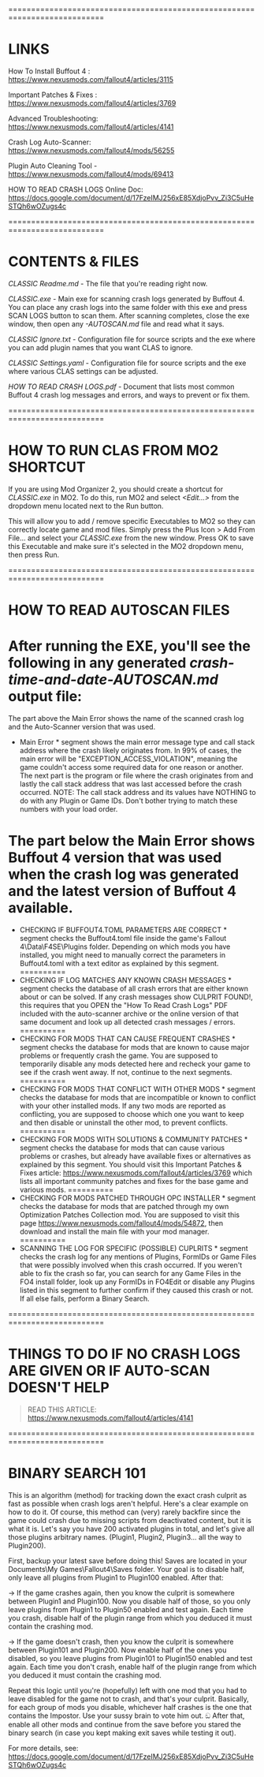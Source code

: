 ===========================================================================
# LINKS #

How To Install Buffout 4 : https://www.nexusmods.com/fallout4/articles/3115

Important Patches & Fixes : https://www.nexusmods.com/fallout4/articles/3769

Advanced Troubleshooting: https://www.nexusmods.com/fallout4/articles/4141

Crash Log Auto-Scanner: https://www.nexusmods.com/fallout4/mods/56255

Plugin Auto Cleaning Tool - https://www.nexusmods.com/fallout4/mods/69413

HOW TO READ CRASH LOGS Online Doc: https://docs.google.com/document/d/17FzeIMJ256xE85XdjoPvv_Zi3C5uHeSTQh6wOZugs4c

===========================================================================
# CONTENTS & FILES #

*CLASSIC Readme.md* - The file that you're reading right now.

*CLASSIC.exe* - Main exe for scanning crash logs generated by Buffout 4. You can place any crash logs into the same folder with this exe
and press SCAN LOGS button to scan them. After scanning completes, close the exe window, then open any *-AUTOSCAN.md* file and read what it says.

*CLASSIC Ignore.txt* - Configuration file for source scripts and the exe where you can add plugin names that you want CLAS to ignore.

*CLASSIC Settings.yaml* - Configuration file for source scripts and the exe where various CLAS settings can be adjusted.

*HOW TO READ CRASH LOGS.pdf* - Document that lists most common Buffout 4 crash log messages and errors, and ways to prevent or fix them.

===========================================================================
# HOW TO RUN CLAS FROM MO2 SHORTCUT #

If you are using Mod Organizer 2, you should create a shortcut for *CLASSIC.exe* in MO2.
To do this, run MO2 and select *<Edit...>* from the dropdown menu located next to the Run button.

This will allow you to add / remove specific Executables to MO2 so they can correctly locate game and mod files.
Simply press the Plus Icon > Add From File... and select your *CLASSIC.exe* from the new window.
Press OK to save this Executable and make sure it's selected in the MO2 dropdown menu, then press Run.

===========================================================================
# HOW TO READ AUTOSCAN FILES #

After running the EXE, you'll see the following in any generated *crash-time-and-date-AUTOSCAN.md* output file:
==========
The part above the Main Error shows the name of the scanned crash log and the Auto-Scanner version that was used.

* Main Error * segment shows the main error message type and call stack address where the crash likely originates from.
In 99% of cases, the main error will be "EXCEPTION_ACCESS_VIOLATION", meaning the game couldn't access some required data for one reason or another.
The next part is the program or file where the crash originates from and lastly the call stack address that was last accessed before the crash occurred.
NOTE: The call stack address and its values have NOTHING to do with any Plugin or Game IDs. Don't bother trying to match these numbers with your load order.

The part below the Main Error shows Buffout 4 version that was used when the crash log was generated and the latest version of Buffout 4 available.
==========
* CHECKING IF BUFFOUT4.TOML PARAMETERS ARE CORRECT * segment checks the Buffout4.toml file inside the game's Fallout 4\Data\F4SE\Plugins folder.
Depending on which mods you have installed, you might need to manually correct the parameters in Buffout4.toml with a text editor as explained by this segment.
==========
* CHECKING IF LOG MATCHES ANY KNOWN CRASH MESSAGES * segment checks the database of all crash errors that are either known about or can be solved.
If any crash messages show CULPRIT FOUND!, this requires that you OPEN the "How To Read Crash Logs" PDF included with the auto-scanner archive
or the online version of that same document and look up all detected crash messages / errors.
==========
* CHECKING FOR MODS THAT CAN CAUSE FREQUENT CRASHES * segment checks the database for mods that are known to cause major problems or frequently crash the game.
You are supposed to temporarily disable any mods detected here and recheck your game to see if the crash went away. If not, continue to the next segments.
==========
* CHECKING FOR MODS THAT CONFLICT WITH OTHER MODS * segment checks the database for mods that are incompatible or known to conflict with your other installed mods.
If any two mods are reported as conflicting, you are supposed to choose which one you want to keep and then disable or uninstall the other mod, to prevent conflicts.
==========
* CHECKING FOR MODS WITH SOLUTIONS & COMMUNITY PATCHES * segment checks the database for mods that can cause various problems or crashes,
but already have available fixes or alternatives as explained by this segment. You should visit this Important Patches & Fixes article:
https://www.nexusmods.com/fallout4/articles/3769 which lists all important community patches and fixes for the base game and various mods.
==========
* CHECKING FOR MODS PATCHED THROUGH OPC INSTALLER * segment checks the database for mods that are patched through my own Optimization Patches Collection mod.
You are supposed to visit this page https://www.nexusmods.com/fallout4/mods/54872, then download and install the main file with your mod manager.
==========
* SCANNING THE LOG FOR SPECIFIC (POSSIBLE) CUPLRITS * segment checks the crash log for any
mentions of Plugins, FormIDs or Game Files that were possibly involved when this crash occurred.
If you weren't able to fix the crash so far, you can search for any Game Files in the FO4 install folder, look up any FormIDs in FO4Edit
or disable any Plugins listed in this segment to further confirm if they caused this crash or not. If all else fails, perform a Binary Search.

===========================================================================
# THINGS TO DO IF NO CRASH LOGS ARE GIVEN OR IF AUTO-SCAN DOESN'T HELP #

> READ THIS ARTICLE: https://www.nexusmods.com/fallout4/articles/4141

===========================================================================
# BINARY SEARCH 101 #

This is an algorithm (method) for tracking down the exact crash culprit as fast as possible when crash logs aren't helpful. Here's a clear example on how to do it.
Of course, this method can (very) rarely backfire since the game could crash due to missing scripts from deactivated content, but it is what it is.
Let's say you have 200 activated plugins in total, and let's give all those plugins arbitrary names. (Plugin1, Plugin2, Plugin3... all the way to Plugin200).

First, backup your latest save before doing this! Saves are located in your Documents\My Games\Fallout4\Saves folder.
Your goal is to disable half, only leave all plugins from Plugin1 to Plugin100 enabled. After that:

-> If the game crashes again, then you know the culprit is somewhere between Plugin1 and Plugin100.  Now you disable half of those, so you only leave plugins from
Plugin1 to Plugin50 enabled and test again. Each time you crash, disable half of the plugin range from which you deduced it must contain the crashing mod.

-> If the game doesn't crash, then you know the culprit is somewhere between Plugin101 and Plugin200. Now enable half of the ones you disabled, so you leave plugins from
Plugin101 to Plugin150 enabled and test again. Each time you don't crash, enable half of the plugin range from which you deduced it must contain the crashing mod.

Repeat this logic until you're (hopefully) left with one mod that you had to leave disabled for the game not to crash, and that's your culprit.
Basically, for each group of mods you disable, whichever half crashes is the one that contains the Impostor. Use your sussy brain to vote him out. ඞ
After that, enable all other mods and continue from the save before you stared the binary search (in case you kept making exit saves while testing it out).

For more details, see: https://docs.google.com/document/d/17FzeIMJ256xE85XdjoPvv_Zi3C5uHeSTQh6wOZugs4c